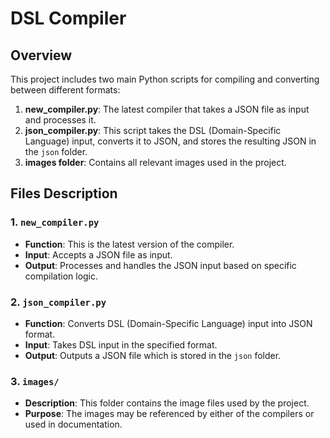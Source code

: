 # DSL Compiler

## Overview

This project includes two main Python scripts for compiling and converting between different formats:

1. **new_compiler.py**: The latest compiler that takes a JSON file as input and processes it.
2. **json_compiler.py**: This script takes the DSL (Domain-Specific Language) input, converts it to JSON, and stores the resulting JSON in the `json` folder.
3. **images folder**: Contains all relevant images used in the project.

## Files Description

### 1. `new_compiler.py`
- **Function**: This is the latest version of the compiler.
- **Input**: Accepts a JSON file as input.
- **Output**: Processes and handles the JSON input based on specific compilation logic.

### 2. `json_compiler.py`
- **Function**: Converts DSL (Domain-Specific Language) input into JSON format.
- **Input**: Takes DSL input in the specified format.
- **Output**: Outputs a JSON file which is stored in the `json` folder.

### 3. `images/`
- **Description**: This folder contains the image files used by the project.
- **Purpose**: The images may be referenced by either of the compilers or used in documentation.

